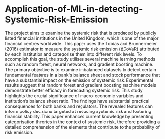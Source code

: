 # Application-of-ML-in-detecting-Systemic-Risk-Emission
The project aims to examine the systemic risk that is produced by publicly listed financial institutions in the United Kingdom, which is one of the major financial centres worldwide. This paper uses the Tobias and Brunnermeier (2016) estimator to measure the systemic risk emission (ΔCoVaR) attributed by each institution and categorise them into different risk levels. 
To accomplish this goal, the study utilises several machine learning methods such as random forest, neural networks, and gradient boosting machine. The primary objective is to examine imbalanced datasets to detect certain fundamental features in a bank's balance sheet and stock performance that have a substantial impact on the emission of systemic risk.
Experimental results suggest that random forest and gradient boosting machine models demonstrate better efficacy in forecasting systemic risk. This study highlights the crucial significance of macro-economic variables and institution’s balance sheet ratio.
The findings have substantial practical consequences for both banks and regulators. The revealed features can inform policy decisions targeted at reducing systemic risk and fostering financial stability. This paper enhances current knowledge by presenting categorisation theories in the context of systemic risk, therefore providing a detailed comprehension of the elements that contribute to the probability of risk emission. 
